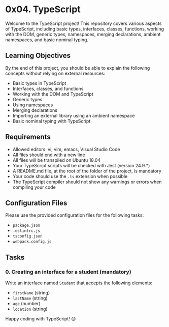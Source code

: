 # 0x04. TypeScript

Welcome to the TypeScript project! This repository covers various aspects of TypeScript, including basic types, interfaces, classes, functions, working with the DOM, generic types, namespaces, merging declarations, ambient namespaces, and basic nominal typing.

## Learning Objectives
By the end of this project, you should be able to explain the following concepts without relying on external resources:
- Basic types in TypeScript
- Interfaces, classes, and functions
- Working with the DOM and TypeScript
- Generic types
- Using namespaces
- Merging declarations
- Importing an external library using an ambient namespace
- Basic nominal typing with TypeScript

## Requirements
- Allowed editors: vi, vim, emacs, Visual Studio Code
- All files should end with a new line
- All files will be transpiled on Ubuntu 18.04
- Your TypeScript scripts will be checked with Jest (version 24.9.*)
- A README.md file, at the root of the folder of the project, is mandatory
- Your code should use the `.ts` extension when possible
- The TypeScript compiler should not show any warnings or errors when compiling your code

## Configuration Files
Please use the provided configuration files for the following tasks:
- `package.json`
- `.eslintrc.js`
- `tsconfig.json`
- `webpack.config.js`

## Tasks
### 0. Creating an interface for a student (mandatory)
Write an interface named `Student` that accepts the following elements:
- `firstName` (string)
- `lastName` (string)
- `age` (number)
- `location` (string)

Happy coding with TypeScript! 😊

